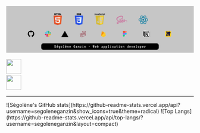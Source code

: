 ![readme header](./img/banner.png)

<a href="https://www.linkedin.com/in/segoleneganzin/" > <img src="https://encrypted-tbn0.gstatic.com/images?q=tbn:ANd9GcSN0osVQcblBhUadmcs7iFmZXdRR7iNA8QWJA&usqp=CAU" style="width:40px; height:40px"  /> </a> <br>
<a href="https://codepen.io/segoleneGz" > <img src="https://cdn-icons-png.flaticon.com/512/1377/1377243.png" style="width:40px; height:40px"  /> </a> 
<hr>
<div></div>![Ségolène's GitHub stats](https://github-readme-stats.vercel.app/api?username=segoleneganzin&show_icons=true&theme=radical) 
![Top Langs](https://github-readme-stats.vercel.app/api/top-langs/?username=segoleneganzin&layout=compact)</div>
